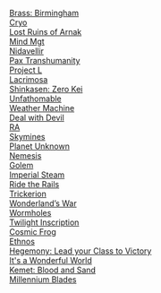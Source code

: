 [Brass: Birmingham](https://www.boardgamegeek.com/boardgame/224517)\
[Cryo](https://www.boardgamegeek.com/boardgame/330608)\
[Lost Ruins of Arnak](https://www.boardgamegeek.com/boardgame/312484)\
[Mind Mgt](https://www.boardgamegeek.com/boardgame/284653)\
[Nidavellir](https://www.boardgamegeek.com/boardgame/293014)\
[Pax Transhumanity](https://www.boardgamegeek.com/boardgame/257732)\
[Project L](https://www.boardgamegeek.com/boardgame/260180)\
[Lacrimosa](https://www.boardgamegeek.com/boardgame/272453)\
[Shinkasen: Zero Kei](https://www.boardgamegeek.com/boardgame/339614)\
[Unfathomable](https://www.boardgamegeek.com/boardgame/253499)\
[Weather Machine](https://www.boardgamegeek.com/boardgame/237179)\
[Deal with Devil](https://www.boardgamegeek.com/boardgame/245197)\
[RA](https://www.boardgamegeek.com/boardgame/12)\
[Skymines](https://www.boardgamegeek.com/boardgame/359438)\
[Planet Unknown](https://www.boardgamegeek.com/boardgame/258779)\
[Nemesis](https://www.boardgamegeek.com/boardgame/167355)\
[Golem](https://www.boardgamegeek.com/boardgame/250458)\
[Imperial Steam](https://www.boardgamegeek.com/boardgame/338760)\
[Ride the Rails](https://www.boardgamegeek.com/boardgame/297486)\
[Trickerion](https://www.boardgamegeek.com/boardgame/123540)\
[Wonderland’s War](https://www.boardgamegeek.com/boardgame/250458)\
[Wormholes](https://www.boardgamegeek.com/boardgame/338760)\
[Twilight Inscription](https://www.boardgamegeek.com/boardgame/361545)\
[Cosmic Frog](https://www.boardgamegeek.com/boardgame/295947)\
[Ethnos](https://www.boardgamegeek.com/boardgame/206718)\
[Hegemony: Lead your Class to Victory](https://www.boardgamegeek.com/boardgame/345088)\
[It's a Wonderful World](https://www.boardgamegeek.com/boardgame/345088)\
[Kemet: Blood and Sand](https://www.boardgamegeek.com/boardgame/297562)\
[Millennium Blades](https://www.boardgamegeek.com/boardgame/151347)
